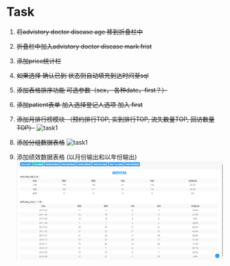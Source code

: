 # Task


1. ~~将advistory doctor disease age 移到折叠栏中~~

2. ~~折叠栏中加入advistory doctor disease mark frist~~

3. ~~添加price统计栏~~

4. ~~如果选择 确认已到 状态则自动填充到达时间至sql~~

5. ~~添加表格排序功能 可选参数（sex， 各种date，first？）~~

6. ~~添加patient表单 加入选择登记人选项 加入 first~~

7. ~~添加月排行榜模块 （预约排行TOP, 实到排行TOP, 流失数量TOP, 回访数量TOP）~~
![task1](./task1.png-del)

8. ~~添加分组数据表格~~ ![task1](./task2.png-del)

9. 添加绩效数据表格 (以月份输出和以年份输出) ![task1](./task3.png)